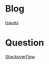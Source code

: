 # Blog

[Issues](https://github.com/raywang1025/Blog/issues)

# Question

[Stockoverflow](https://stackoverflow.com/users/14970262/ray-wang)
